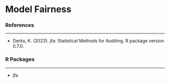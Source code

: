 Model Fairness
===


### References
---
- Derks, K. (2023). jfa: Statistical Methods for Auditing. R package version 0.7.0.

### R Packages
---
- jfa
